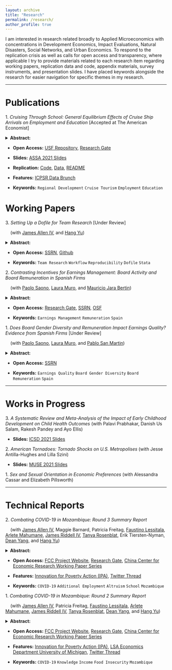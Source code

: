 ```yaml
---
layout: archive
title: "Research"
permalink: /research/
author_profile: true
---
```


<!-- Title, Coauthors, Abstract, Paper link, preprint researchgate link, LaTeX presentation, twitter thread, video explanation, replication code, replication data, media coverage -->

I am interested in research related broadly to Applied Microeconomics with concentrations in Development Economics, Impact Evaluations, Natural Disasters, Social Networks, and Urban Economics. To respond to the replication crisis as well as calls for open access and transparency, where applicable I try to provide materials related to each research item regarding working papers, replication data and code, appendix materials, survey instruments, and presentation slides. I have placed keywords alongside the research for easier navigation for specific themes in my research.

---------------------------------------


Publications
======= 

1\. *Cruising Through School: General Equilibrium Effects of Cruise Ship Arrivals on Employment and Education* [Accepted at The American Economist]
<details>
  <summary> <strong> Abstract: </strong> </summary>
      <blockquote> Cruise ship tourism has been the fastest growing branch of the tourism sector since the turn of the century. As a result, cruise tourism’s increased port traffic has garnered attention as a development strategy for port cities of developing nations over the past two decades. I utilize 10.6 million automatic identification system (AIS) locations from 517 cruise ships to estimate granular city by year cruise ship arrivals in 5,644 port destinations over 220 nations and territories from 2009 to 2018. Matched with 355,463 individual Demographic and Health Survey (DHS) women’s surveys in 23 countries from 2009 to 2016, this study examines cruise tourism’s relationship to female labor participation and associated human capital attainment in destination port cities of developing nations. Using fixed effects to identify this relationship, I find positive general equilibrium effects from cruise tourism on labor participation and educational attainment with strong age dynamics. For each 1% increase in cruise ship arrivals to a port city, female labor participation increase 7% and women gain around a 1/3 more years of education. Additionally, this study employs a Kaplan Meier survivorship model as well as Cox Proportional Hazard Ratios to understand the dynamic change in educational attainment related to age from a cruise tourism shock. Older women respond to an expanding service sector by seizing job opportunities, while younger women acquire a near secondary level of education in anticipation of employment opportunities. The mechanism behind tourism led growth may be the result of improvements in human capital attainment by women. Rhetoric regarding tourism’s role as a development strategy appears to be more nuanced than previously attributed when considering educational choice. This study contributes a novel micro-dataset and a novel measure for cruise tourism at a global scale to examine a broader scope of tourism’s impact on regional development and welfare effects. 
     </blockquote>
</details>
   
  * **Open Access:** [USF Repository](https://repository.usfca.edu/thes/1298/), [Research Gate](https://www.researchgate.net/publication/356002253_Cruising_Through_School_General_Equilibrium_Effects_of_Cruise_Ship_Arrivals_on_Employment_and_Education)
  * **Slides:** [ASSA 2021 Slides](/files/mcway_ASSA_2021_prez.pdf)
  * **Replication:** [Code](), [Data](), [README]()
  * **Features:** [ICPSR Data Brunch](https://soundcloud.com/user-494455196/episode-6-cruise-ships-and-empowerment)

  * **Keywords:** `Regional Development` `Cruise Tourism` `Employment` `Education`

Working Papers
========

3\. *Setting Up a Dofile for Team Research* [Under Review]

&nbsp;&nbsp;&nbsp;  (with [James Allen IV](https://sites.google.com/view/jamesalleniv), and [Hang Yu](https://www.econhangyu.com/home))
<details>
  <summary> <strong> Abstract: </strong> </summary>
      <blockquote> Co-authoring Dofiles can be challenging as most Stata users have idiosyncratic preferences and methods for organizing and writing Dofiles. Which standards and practices can research teams adopt to improve the cohesion of this group work? This article proposes some best practices to overcome team research coordination issues adapting methods from software engineering and data science along with personal experience with group research. We prioritize improvements that increase efficiency of the team workflow by establishing global parameters and directories, standardizing communication between team members, and enabling reproducibility of results. 
     </blockquote>
</details>
   
  * **Open Access:** [SSRN](https://papers.ssrn.com/sol3/papers.cfm?abstract_id=3965114), [Github](/files/McWay_Allen_Yu_Stata_Dofile.pdf)

  * **Keywords:** `Team Research` `Workflow` `Reproducibility` `Dofile` `Stata`

2\. *Contrasting Incentives for Earnings Management: Board Activity and Board Remuneration in Spanish Firms*
  
&nbsp;&nbsp;&nbsp;  (with [Paolo Saono](https://www.slu.edu/madrid/academics/faculty/paolo-saona.php), [Laura Muro](https://www.slu.edu/madrid/academics/faculty/laura-muro.php), and [Mauricio Jara Bertin](https://scholar.google.com.sg/citations?user=A48L9BMAAAAJ&hl=en))
<details>
  <summary> <strong> Abstract: </strong> </summary>
      <blockquote> We analyze the effect board activity and board remuneration has on earnings management (EM). Our results show that more active boards are inefficient in preventing earnings manipulation. Regarding board compensation, we find a U-shaped relation indicating that excessive remuneration will lead to more earnings management. Policy recommendations are derived from the findings. 
     </blockquote>
</details>
   
  * **Open Access:** [Research Gate](https://www.researchgate.net/publication/338165813_Contrasting_Incentives_for_Earnings_Management_Board_Activity_and_Board_Remuneration_in_Spanish_Firms), [SSRN](https://papers.ssrn.com/sol3/papers.cfm?abstract_id=3710966), [OSF](https://osf.io/xgn3y/)
  
  * **Keywords:** `Earnings Management` `Remuneration` `Spain`
  
1\. *Does Board Gender Diversity and Remuneration Impact Earnings Quality? Evidence from Spanish Firms* [Under Review]
  
&nbsp;&nbsp;&nbsp;  (with [Paolo Saono](https://www.slu.edu/madrid/academics/faculty/paolo-saona.php), [Laura Muro](https://www.slu.edu/madrid/academics/faculty/laura-muro.php), and [Pablo San Martin](https://www.facea.ucsc.cl/persona/pablo-san-martin/))
<details>
  <summary> <strong> Abstract: </strong> </summary>
      <blockquote> A key function of the board of directors is ensuring earnings quality (EQ) to signal firm performance to investors and stakeholders. Using a panel of 105 non-financial Spanish listed firms from 2013 to 2018, we investigate how gender diversity on the board of directors and board remuneration influence earnings quality. The empirical method uses a Tobit semiparametric estimator with firm-industry level fixed effects and an innovative set of measures for earnings quality developed by StarMine. Our results exhibit a consistent and positive correlation of increased gender diversity on earnings quality of a firm, suggesting that a gender-balanced board of directors is associated with more transparent financial reporting and informative earnings. We also find a non-monotonic, inverse U-shaped relationship between board remuneration and earnings quality. This indicates that at a certain point, excessive board compensations lead to more opportunistic manipulation of financial reporting with the subsequent dilution of earnings quality. Increasing female representation on the board of directors and optimizing board compensation subsequently improve earnings quality. Majority of Spanish firms are both lacking in board gender diversity as well as sub-optimally remunerating their board regarding maximizing earnings quality. Policy recommendations are derived from these findings.  
     </blockquote>
</details>

  * **Open Access:** [SSRN](https://papers.ssrn.com/sol3/papers.cfm?abstract_id=3965107)
  
  * **Keywords:** `Earnings Quality` `Board Gender Diversity` `Board Remuneration` `Spain`

---------------------------------------

Works in Progress
========

3\. *A Systematic Review and Meta-Analysis of the Impact of Early Childhood Development on Child Health Outcomes* (with Palavi Prabhakar, Danish Us Salam, Rakesh Pandey and Ayo Ellis)

  * **Slides:** [ICSD 2021 Slides](/files/presentation_ICSD_210920.pdf)

2\. *American Tornadoes: Tornado Shocks on U.S. Metropolises* (with Jesse Antilla-Hughes and Lilla Szini)

  * **Slides:** [MUSE 2021 Slides](/files/MUSE_prez.pdf)

1\. *Sex and Sexual Orientation in Economic Preferences* (with Alessandra Cassar and Elizabeth Pillsworth)


---------------------------------------

Technical Reports
========

<a id="#moz_summary_report_3"></a>
2\. *Combating COVID-19 in Mozambique: Round 3 Summary Report*

&nbsp;&nbsp;&nbsp;  (with [James Allen IV](https://sites.google.com/view/jamesalleniv), Maggie Barnard, Patricia Freitag, [Faustino Lessitala](https://www.researchgate.net/profile/Faustino_Lessitala), [Arlete Mahumane](https://basis.ucdavis.edu/people/arlete-mahumane), [James Riddell IV](https://www.uofmhealth.org/profile/362/james-riddell-iv-md), [Tanya Rosenblat](https://www.tanyarosenblat.org/), Erik Tiersten-Nyman, [Dean Yang](https://sites.lsa.umich.edu/deanyang/), and [Hang Yu](https://www.econhangyu.com/home)) 
<details>
  <summary> <strong> Abstract: </strong> </summary>
      <blockquote> We analyze how Mozambican families are coping with the economic and educational impacts of COVID-19. We conducted 3 rounds of phone interviews across 76 communities in Sofala, Manica, and Zambezia provinces of central Mozambique between July 2020 and November 2020. We find a signifcant number of families, including children, have taken on additional paid work and increased household food production to cope with the economic effects of the pandemic. Further, children have fallen behind in school, underscoring the multi-faceted burden COVID-19 has placed on children. Despite these hardships, households exhibit altruistic behavior to their neighbors.
     </blockquote>
</details>

  * **Open Access:** [FCC Project Website](https://fordschool.umich.edu/sites/default/files/2021-04/covid-mozambique-round3.pdf), [Research Gate](https://www.researchgate.net/publication/351094473_Combating_COVID-19_in_Mozambique_Round_3_Summary_Report), [China Center for Economic Research Working Paper Series](http://nsd.pku.edu.cn/docs/20210505144255463204.pdf)
  * **Features:** [Innovation for Poverty Action (IPA)](https://www.poverty-action.org/recovr-study/accelerating-changes-norms-about-social-distancing-combat-covid-19-mozambique), [Twitter Thread](https://twitter.com/RyanMcWay/status/1380625003029336071)
  
  * **Keywords:** `COVID-19` `Additional Employment` `Altruism` `School`  `Mozambique`

1\. *Combating COVID-19 in Mozambique: Round 2 Summary Report*
  
&nbsp;&nbsp;&nbsp;  (with [James Allen IV](https://sites.google.com/view/jamesalleniv), Patricia Freitag, [Faustino Lessitala](https://www.researchgate.net/profile/Faustino_Lessitala), [Arlete Mahumane](https://basis.ucdavis.edu/people/arlete-mahumane), [James Riddell IV](https://www.uofmhealth.org/profile/362/james-riddell-iv-md), [Tanya Rosenblat](https://www.tanyarosenblat.org/), [Dean Yang](https://sites.lsa.umich.edu/deanyang/), and [Hang Yu](https://www.econhangyu.com/home)) 
<details>
  <summary> <strong> Abstract: </strong> </summary>
      <blockquote> We compare how COVID-19 knowledge and behavior as well as economic conditions have changed over time in Mozambique. We conducted three rounds of phone interviews across 76 communities in Sofala, Manica, and Zambezia provinces of central Mozambique between July 10th and November 18th, 2020. We find gradual improvements in COVID-19 knowledge, persistence of some hazardous behaviors, further declines in income, and continued high levels of food insecurity.
     </blockquote>
</details>

  * **Open Access:** [FCC Project Website](https://fordschool.umich.edu/sites/default/files/2020-12/covid-mozambique-round2v3_0.pdf), [Research Gate](https://www.researchgate.net/publication/347440820_Combating_COVID-19_in_Mozambique_Round_2_Summary_Report), [China Center for Economic Research Working Paper Series](http://nsd.pku.edu.cn/docs/20210505201536465030.pdf)
  * **Features:** [Innovation for Poverty Action (IPA)](https://www.poverty-action.org/recovr-study/accelerating-changes-norms-about-social-distancing-combat-covid-19-mozambique), [LSA Economics Department University of Michigan](https://lsa.umich.edu/econ/news-events/all-news/faculty-news/-mozambique-covid-19-summary-report-is-now-available.html), [Twitter Thread](https://twitter.com/Prof__Quackers/status/1340041734059900931)
  
  * **Keywords:** `COVID-19` `Knowledge` `Income` `Food Insecurity` `Mozambique`

<!--

SD and K Policy Brief

Round 4 Summary Report 

COVID-19 in Mozambique: 1 year later paper

FCC White Paper

ART Clinics Paper

Primary and Secondary Education in Mozambique working paper

HIV/AIDs Prevelance, Testing and Attitudes in Mozambique working paper

Enumerator Quality Index working paper 

-->
